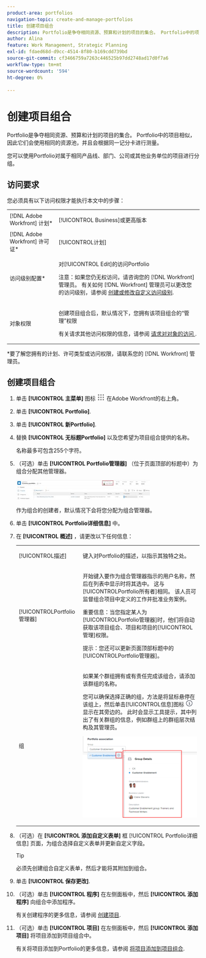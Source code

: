 ```yaml
---
product-area: portfolios
navigation-topic: create-and-manage-portfolios
title: 创建项目组合
description: Portfolio是争夺相同资源、预算和计划的项目的集合。 Portfolio中的项目相似，因此它们会使用相同的资源池，并且会根据同一记分卡进行测量。
author: Alina
feature: Work Management, Strategic Planning
exl-id: fdaed68d-d9cc-4514-8f80-b169cdd739bd
source-git-commit: cf3466759a7263c446525b97dd2748ad17d0f7a6
workflow-type: tm+mt
source-wordcount: '594'
ht-degree: 0%

---
```


# 创建项目组合

Portfolio是争夺相同资源、预算和计划的项目的集合。 Portfolio中的项目相似，因此它们会使用相同的资源池，并且会根据同一记分卡进行测量。

您可以使用Portfolio对属于相同产品线、部门、公司或其他业务单位的项目进行分组。

## 访问要求

您必须具有以下访问权限才能执行本文中的步骤：

<table style="table-layout:auto"> 
 <col> 
 <col> 
 <tbody> 
  <tr> 
   <td role="rowheader">[!DNL Adobe Workfront] 计划*</td> 
   <td> <p>[!UICONTROL Business]或更高版本</p> </td> 
  </tr> 
  <tr> 
   <td role="rowheader">[!DNL Adobe Workfront] 许可证*</td> 
   <td> <p>[!UICONTROL计划] </p> </td> 
  </tr> 
  <tr> 
   <td role="rowheader">访问级别配置*</td> 
   <td> <p>对[!UICONTROL Edit]的访问Portfolio</p> <p>注意：如果您仍无权访问，请咨询您的 [!DNL Workfront] 管理员。 有关如何 [!DNL Workfront] 管理员可以更改您的访问级别，请参阅 <a href="../../../administration-and-setup/add-users/configure-and-grant-access/create-modify-access-levels.md" class="MCXref xref">创建或修改自定义访问级别</a>.</p> </td> 
  </tr> 
  <tr> 
   <td role="rowheader">对象权限</td> 
   <td> <p>创建项目组合后，默认情况下，您拥有该项目组合的“管理”权限</p> <p>有关请求其他访问权限的信息，请参阅 <a href="../../../workfront-basics/grant-and-request-access-to-objects/request-access.md" class="MCXref xref">请求对对象的访问 </a>.</p> </td> 
  </tr> 
 </tbody> 
</table>

&#42;要了解您拥有的计划、许可类型或访问权限，请联系您的 [!DNL Workfront] 管理员。

## 创建项目组合

1. 单击 **[!UICONTROL 主菜单]** 图标 ![](assets/main-menu-icon.png) 在Adobe Workfront的右上角。

1. 单击 **[!UICONTROL Portfolio]**.
1. 单击 **[!UICONTROL 新Portfolio]**.
1. 替换 **[!UICONTROL 无标题Portfolio]** 以及您希望为项目组合提供的名称。

   名称最多可包含255个字符。

1. （可选）单击 **[!UICONTROL Portfolio管理器]** （位于页面顶部的标题中）为组合分配其他管理器。

   ![](assets/portfolio-manager-name-350x51.jpg)

   作为组合的创建者，默认情况下会将您分配为组合管理器。

1. 单击 **[!UICONTROL Portfolio详细信息]** 中。
1. 在 **[!UICONTROL 概述]** ，请更改以下任何信息：

   <table style="table-layout:auto"> 
    <col> 
    <col> 
    <tbody> 
     <tr> 
      <td role="rowheader">[!UICONTROL描述]</td> 
      <td> <p>键入对Portfolio的描述，以指示其独特之处。 </p> </td> 
     </tr> 
     <tr> 
      <td role="rowheader">[!UICONTROLPortfolio管理器]</td> 
      <td> <p>开始键入要作为组合管理器指示的用户名称，然后在列表中显示时将其选中。 这与[!UICONTROLPortfolio所有者]相同。 该人员可监督组合项目中定义的工作并批准业务案例。</p> <p>重要信息：当您指定某人为[!UICONTROLPortfolio管理器]时，他们将自动获取该项目组合、项目和项目的[!UICONTROL管理]权限。 </p> <p>提示：您还可以更新页面顶部标题中的[!UICONTROLPortfolio管理器]。</p> </td> 
     </tr> 
     <tr data-mc-conditions=""> 
      <td role="rowheader">组 </td> 
      <td> <p>如果某个群组拥有或有责任完成该组合，请添加该群组的名称。 </p> <p>您可以确保选择正确的组，方法是将鼠标悬停在该组上，然后单击[!UICONTROL信息]图标 <img src="assets/info-icon.png"> 显示在其旁边的。 此时会显示工具提示，其中列出了有关群组的信息，例如群组上的群组层次结构及其管理员。</p> <p data-mc-conditions="QuicksilverOrClassic.Quicksilver"> <img src="assets/group-details-widget-portfolios-350x250.png" style="width: 350;height: 250;"> </p> </td> 
     </tr> 
    </tbody> 
   </table>

1. （可选）在 **[!UICONTROL 添加自定义表单]** 框 [!UICONTROL Portfolio详细信息] 页面，为组合选择自定义表单并更新自定义字段。

   >[!TIP]
   >
   >必须先创建组合自定义表单，然后才能将其附加到组合。

1. 单击 **[!UICONTROL 保存更改]**.
1. （可选）单击 **[!UICONTROL 程序]** 在左侧面板中，然后 **[!UICONTROL 添加程序]** 向组合中添加程序。

   有关创建程序的更多信息，请参阅 [创建项目](../../../manage-work/portfolios/create-and-manage-programs/create-program.md).

1. （可选）单击 **[!UICONTROL 项目]** 在左侧面板中，然后 **[!UICONTROL 添加项目]** 将项目添加到项目组合中。

   有关将项目添加到Portfolio的更多信息，请参阅 [将项目添加到项目组合](../../../manage-work/portfolios/create-and-manage-portfolios/add-projects-to-portfolios.md).

<!--
<div data-mc-conditions="QuicksilverOrClassic.Draft mode">
<h2>Deactivate a portfolio</h2>
<p data-mc-conditions="QuicksilverOrClassic.Draft mode">(NOTE: drafted this and moved it to their own article: delete-deactivate-portfolios)</p>
<p>When you deactivate a portfolio, you can still access it from the Portfolios area, but it no longer displays in the list of portfolios when users try to add it to a project.</p>
<ol>
<li value="1">Click the <strong>Main Menu</strong> icon <img src="assets/main-menu-icon.png"> in the upper-right corner of Adobe Workfront.</li>
<li value="2">Click <strong>Portfolios</strong> .</li>
<li value="3"> <p>Click the name of the portfolio.</p> </li>
<li value="4" data-mc-conditions="QuicksilverOrClassic.Quicksilver">Click the More menu <img src="assets/more-icon.png"> to the right of the portfolio name, then click <strong>Deactivate Portfolio</strong>.</li>
</ol>
<h2>Delete a portfolio</h2>
<ol>
<li value="1">Click the <strong>Main Menu</strong> icon <img src="assets/main-menu-icon.png"> in the upper-right corner of Adobe Workfront.</li>
<li value="2"> <p>Click <strong>Portfolios</strong> .</p> </li>
<li value="3"> <p>Select the portfolio, then click the Delete icon <img src="assets/delete.png">.</p> </li>
<li value="4"> <p>In the box that appears, click <strong>Yes, Delete It</strong> to confirm.</p> </li>
</ol>
</div>
-->
